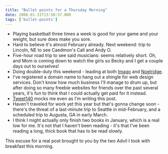 ```yaml
---
title: "Bullet points for a Thursday Morning"
date: 2008-01-31T13:50:57.000
tags: ['bullet-points']
---
```


- Playing basketball three times a week is good for your game and your weight, but sure does make you sore.
- Hard to believe it's almost February already. Next weekend: trip to Lincoln, NE to see Caedmon's Call and Andy O.
- Five-hour road trip to see said musicians: seems relatively short. Oh, and Mom is coming down to watch the girls so Becky and I get a couple days out to ourselves!
- Doing double-duty this weekend - leading at both [Imago](http://imagochristicp.org) and [Noelridge](http://www.noelridge.org).
- I've registered a domain name to hang out a shingle for web design services. Don't know how much business I'll manage to drum up, but after doing so many freebie websites for friends over the past several years, it's fun to think that I could actually get paid for it instead.
- [Tweet140](http://www.tweet140.com/user/cjhubbs/) mocks me even as I'm writing this post.
- Haven't traveled for work yet this year but that's gonna change soon - there's the threat of a last-minute trip to Seattle in mid-February, and a scheduled trip to Augusta, GA in early March.
- I think I might actually only finish two books in January, which is a real low for me. It's not that I haven't been reading - it's that I've been reading a long, thick book that has to be read slowly.

This excuse for a real post brought to you by the two Advil I took with breakfast this morning.
